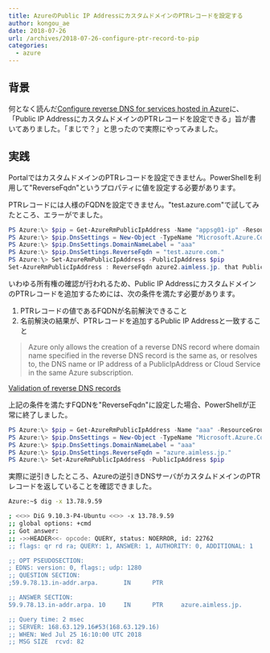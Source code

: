 ```yaml
---
title: AzureのPublic IP AddressにカスタムドメインのPTRレコードを設定する
author: kongou_ae
date: 2018-07-26
url: /archives/2018-07-26-configure-ptr-record-to-pip
categories:
  - azure
---
```


## 背景

何となく読んだ[Configure reverse DNS for services hosted in Azure](https://docs.microsoft.com/ja-jp/azure/dns/dns-reverse-dns-for-azure-services)に、「Public IP AddressにカスタムドメインのPTRレコードを設定できる」旨が書いてありました。「まじで？」と思ったので実際にやってみました。

## 実践

PortalではカスタムドメインのPTRレコードを設定できません。PowerShellを利用して"ReverseFqdn"というプロパティに値を設定する必要があります。

PTRレコードには人様のFQDNを設定できません。"test.azure.com"で試してみたところ、エラーがでました。

```powershell
PS Azure:\> $pip = Get-AzureRmPublicIpAddress -Name "appsg01-ip" -ResourceGroupName "Sample"
PS Azure:\> $pip.DnsSettings = New-Object -TypeName "Microsoft.Azure.Commands.Network.Models.PSPublicIpAddressDnsSettings"
PS Azure:\> $pip.DnsSettings.DomainNameLabel = "aaa"
PS Azure:\> $pip.DnsSettings.ReverseFqdn = "test.azure.com."
PS Azure:\> Set-AzureRmPublicIpAddress -PublicIpAddress $pip
Set-AzureRmPublicIpAddress : ReverseFqdn azure2.aimless.jp. that PublicIPAddress appsg01-ip is trying to use does not belong to subscription xxxxxxxx-xxxx-xxxx-xxxx-cff37c36abf8. One of the following conditions need to be met to establish ownership: 1) ReverseFqdn matches fqdn of any public ip resource under the subscription; 2) ReverseFqdn resolves to the fqdn (through CName records chain) of any public ip resource under the subcription; 3) It resolves to the ip address (through CName and A records chain) of a static public ip resource under the subscription.
```

いわゆる所有権の確認が行われるため、Public IP AddressにカスタムドメインのPTRレコードを追加するためには、次の条件を満たす必要があります。

1. PTRレコードの値であるFQDNが名前解決できること
1. 名前解決の結果が、PTRレコードを追加するPublic IP Addressと一致すること

> Azure only allows the creation of a reverse DNS record where domain name specified in the reverse DNS record is the same as, or resolves to, the DNS name or IP address of a PublicIpAddress or Cloud Service in the same Azure subscription.

[Validation of reverse DNS records](https://docs.microsoft.com/en-us/azure/dns/dns-reverse-dns-for-azure-services#validation-of-reverse-dns-records)

上記の条件を満たすFQDNを"ReverseFqdn"に設定した場合、PowerShellが正常に終了しました。

```powershell
PS Azure:\> $pip = Get-AzureRmPublicIpAddress -Name "aaa" -ResourceGroupName "aaa"
PS Azure:\> $pip.DnsSettings = New-Object -TypeName "Microsoft.Azure.Commands.Network.Models.PSPublicIpAddressDnsSettings"
PS Azure:\> $pip.DnsSettings.DomainNameLabel = "aaa"
PS Azure:\> $pip.DnsSettings.ReverseFqdn = "azure.aimless.jp."
PS Azure:\> Set-AzureRmPublicIpAddress -PublicIpAddress $pip
```

実際に逆引きしたところ、Azureの逆引きDNSサーバがカスタムドメインのPTRレコードを返していることを確認できました。

```bash
Azure:~$ dig -x 13.78.9.59

; <<>> DiG 9.10.3-P4-Ubuntu <<>> -x 13.78.9.59
;; global options: +cmd
;; Got answer:
;; ->>HEADER<<- opcode: QUERY, status: NOERROR, id: 22762
;; flags: qr rd ra; QUERY: 1, ANSWER: 1, AUTHORITY: 0, ADDITIONAL: 1

;; OPT PSEUDOSECTION:
; EDNS: version: 0, flags:; udp: 1280
;; QUESTION SECTION:
;59.9.78.13.in-addr.arpa.       IN      PTR

;; ANSWER SECTION:
59.9.78.13.in-addr.arpa. 10     IN      PTR     azure.aimless.jp.

;; Query time: 2 msec
;; SERVER: 168.63.129.16#53(168.63.129.16)
;; WHEN: Wed Jul 25 16:10:00 UTC 2018
;; MSG SIZE  rcvd: 82
```
